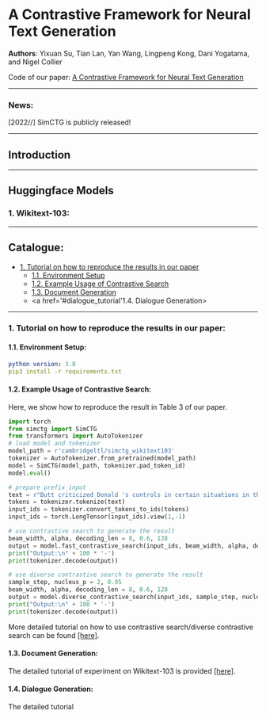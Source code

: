 # A Contrastive Framework for Neural Text Generation
**Authors**: Yixuan Su, Tian Lan, Yan Wang, Lingpeng Kong, Dani Yogatama, and Nigel Collier

Code of our paper: [A Contrastive Framework for Neural Text Generation]()

****

### News:
[2022//] SimCTG is publicly released!

****
## Introduction

****
## Huggingface Models
### 1. Wikitext-103:

****
## Catalogue:
* <a href='#overall_tutorial'>1. Tutorial on how to reproduce the results in our paper</a>
    * <a href='#environment_setup'>1.1. Environment Setup</a>
    * <a href='#example_usage'>1.2. Example Usage of Contrastive Search</a>
    * <a href='#wikitext103_tutorial'>1.3. Document Generation</a>
    * <a href='#dialogue_tutorial'1.4. Dialogue Generation>


****
<span id='overall_tutorial'/>

### 1. Tutorial on how to reproduce the results in our paper:

<span id='environment_setup'/>

#### 1.1. Environment Setup:
```yaml
python version: 3.8
pip3 install -r requirements.txt
```

<span id='example_usage'/>

#### 1.2. Example Usage of Contrastive Search:
Here, we show how to reproduce the result in Table 3 of our paper.
```python
import torch
from simctg import SimCTG
from transformers import AutoTokenizer
# load model and tokenizer
model_path = r'cambridgeltl/simctg_wikitext103'
tokenizer = AutoTokenizer.from_pretrained(model_path)
model = SimCTG(model_path, tokenizer.pad_token_id)
model.eval()

# prepare prefix input
text = r"Butt criticized Donald 's controls in certain situations in the game , as well as the difficulty of some levels and puzzles . Buchanan also criticized the controls , calling"
tokens = tokenizer.tokenize(text)
input_ids = tokenizer.convert_tokens_to_ids(tokens)
input_ids = torch.LongTensor(input_ids).view(1,-1)

# use contrastive search to generate the result
beam_width, alpha, decoding_len = 8, 0.6, 128
output = model.fast_contrastive_search(input_ids, beam_width, alpha, decoding_len)
print("Output:\n" + 100 * '-')
print(tokenizer.decode(output))

# use diverse contrastive search to generate the result
sample_step, nucleus_p = 2, 0.95
beam_width, alpha, decoding_len = 8, 0.6, 128
output = model.diverse_contrastive_search(input_ids, sample_step, nucleus_p, beam_width, alpha, decoding_len)
print("Output:\n" + 100 * '-')
print(tokenizer.decode(output))
```
More detailed tutorial on how to use contrastive search/diverse contrastive search can be found [[here]](https://github.com/yxuansu/SimCTG/tree/main/document_generation).


<span id='wikitext103_tutorial'/>

#### 1.3. Document Generation:
The detailed tutorial of experiment on Wikitext-103 is provided [[here]](https://github.com/yxuansu/SimCTG/tree/main/document_generation).

<span id='dialogue_tutorial'/>

#### 1.4. Dialogue Generation:
The detailed tutorial 

